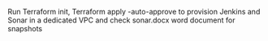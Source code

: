 Run Terraform init, Terraform apply -auto-approve to provision Jenkins and Sonar in a dedicated VPC and check sonar.docx word document for snapshots
